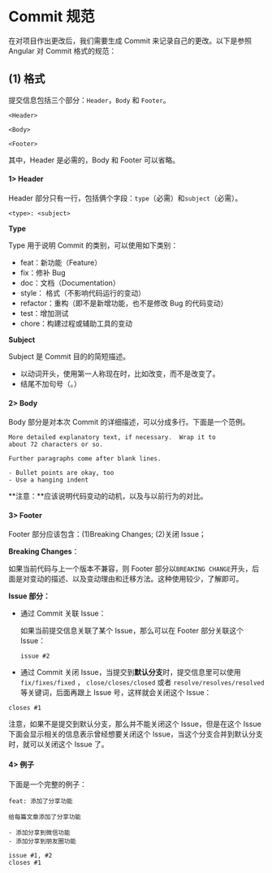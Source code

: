 # Commit 规范

在对项目作出更改后，我们需要生成 Commit 来记录自己的更改。以下是参照 Angular 对 Commit 格式的规范：

## (1) 格式

提交信息包括三个部分：`Header`，`Body` 和 `Footer`。

```
<Header>

<Body>

<Footer>
```

其中，Header 是必需的，Body 和 Footer 可以省略。

#### 1> Header

Header 部分只有一行，包括俩个字段：`type`（必需）和`subject`（必需）。

```
<type>: <subject>
```

**Type**

Type 用于说明 Commit 的类别，可以使用如下类别：

- feat：新功能（Feature）
- fix：修补 Bug
- doc：文档（Documentation）
- style： 格式（不影响代码运行的变动）
- refactor：重构（即不是新增功能，也不是修改 Bug 的代码变动）
- test：增加测试
- chore：构建过程或辅助工具的变动

**Subject**

Subject 是 Commit 目的的简短描述。

- 以动词开头，使用第一人称现在时，比如改变，而不是改变了。
- 结尾不加句号（。）

#### 2> Body

Body 部分是对本次 Commit 的详细描述，可以分成多行。下面是一个范例。

```
More detailed explanatory text, if necessary.  Wrap it to 
about 72 characters or so. 

Further paragraphs come after blank lines.

- Bullet points are okay, too
- Use a hanging indent
```

**注意：**应该说明代码变动的动机，以及与以前行为的对比。

#### 3> Footer

Footer 部分应该包含：(1)Breaking Changes;  (2)关闭 Issue；

**Breaking Changes**：

如果当前代码与上一个版本不兼容，则 Footer 部分以`BREAKING CHANGE`开头，后面是对变动的描述、以及变动理由和迁移方法。这种使用较少，了解即可。

**Issue 部分：**

- 通过 Commit 关联 Issue：

  如果当前提交信息关联了某个 Issue，那么可以在 Footer 部分关联这个 Issue：

  ```
  issue #2
  ```

- 通过 Commit 关闭 Issue，当提交到**默认分支**时，提交信息里可以使用 `fix/fixes/fixed` ， `close/closes/closed` 或者 `resolve/resolves/resolved`等关键词，后面再跟上 Issue 号，这样就会关闭这个 Issue：

```
closes #1
```

注意，如果不是提交到默认分支，那么并不能关闭这个 Issue，但是在这个 Issue 下面会显示相关的信息表示曾经想要关闭这个 Issue，当这个分支合并到默认分支时，就可以关闭这个 Issue 了。

#### 4> 例子

下面是一个完整的例子：

```
feat: 添加了分享功能

给每篇文章添加了分享功能

- 添加分享到微信功能
- 添加分享到朋友圈功能

issue #1, #2
closes #1
```